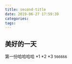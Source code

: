 ```yaml
---
title: second-title
date: 2019-06-27 17:59:39
categories:
tags:
---
```


## 美好的一天

<!-- more -->

第一份哈哈哈哈
*1
*2
*3
`566666`